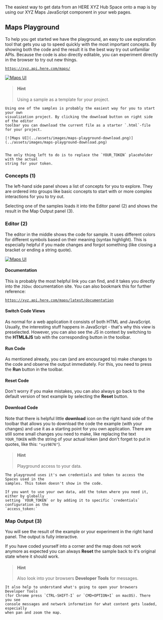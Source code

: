The easiest way to get data from an HERE XYZ Hub Space onto a map is by using our
XYZ Maps JavaScript component in your web pages.

## Maps Playground

To help you get started we have the playground, an easy to use exploration tool
that gets you up to speed quickly with the most important concepts. By showing both
the code and the result it is the best way try out unfamiliar APIs. Because the code is also
directly editable, you can experiment directly in the browser to try out new things.

[`https://xyz.api.here.com/maps/`](https://xyz.api.here.com/maps/)

[![Maps UI](../assets/images/maps-playground.png)](../assets/images/maps-playground.png)


> #### Hint 
> Using a sample as a template for your project.


    Using one of the samples is probably the easiest way for you to start your own
    visualization project. By clicking the download button on right side of the editor
    toolbar you can download the current file as a starter `.html`-file for your project.

    [![Maps UI](../assets/images/maps-playground-download.png)](../assets/images/maps-playground-download.png)


    The only thing left to do is to replace the `YOUR_TOKEN` placeholder with the actual
    string for your token.


### Concepts (1)

The left-hand side panel shows a list of concepts for you to explore. They are ordered into
groups like basic concepts to start with or more complex interactions for you to try out.

Selecting one of the samples loads it into the Editor panel (2) and shows the result in the
Map Output panel (3).

### Editor (2)

The editor in the middle shows the code for sample. It uses different colors for different symbols
based on their meaning (syntax highlight). This is especially helpful if you made changes and
forgot something (like closing a bracket or ending a string quote).

[![Maps UI](../assets/images/maps-playground-toolbar.png)](../assets/images/maps-playground-toolbar.png)

#### Documentation

This is probably the most helpful link you can find, and it takes you directly into the `JSDoc`
documentation site. You can also bookmark this for further reference:

[`https://xyz.api.here.com/maps/latest/documentation`](https://xyz.api.here.com/maps/latest/documentation/index.html)

#### Switch Code Views
As normal for a web application it consists
of both HTML and JavaScript. Usually, the interesting stuff happens in JavaScript - that's why
this view is preselected. However, you can also see the JS in context by switching to the
**HTML&JS** tab with the corresponding button in the toolbar.

#### Run Code

As mentioned already, you can (and are encouraged to) make changes to the code and observe the
output immediately. For this, you need to press the **Run** button in the toolbar.

#### Reset Code

Don't worry if you make mistakes, you can also always go back to the default version of text example
by selecting the **Reset** button.

#### Download Code

Note that there is helpful little **download** icon on the right hand side of the toolbar
that allows you to download the code the example (with your changes) and use it as a starting
point for you own application. There are still some small changes you need to make, like
replacing the text `YOUR_TOKEN` with the string of your actual token (and don't forget to
put in quotes, like this: `"xyz9876"`).

> #### Hint
> Playground access to your data.

    The playground uses it's own credentials and token to access the Spaces used in the
    samples. This token doesn't show in the code.

    If you want to use your own data, add the token where you need it, either by globally
    setting `YOUR_TOKEN` or by adding it to specific `credentials` configuration as the
    `access_token:`

### Map Output (3)

You will see the result of the example or your experiment in the right hand panel.
The output is fully interactive.

If you have coded yourself into a corner and the map does not work anymore as expected
you can always **Reset** the sample back to it's original state where it should work.

> #### Hint
> Also look into your browsers **Developer Tools** for messages.

    It also help to understand what's going to open your browsers Developer Tools
    (for Chrome press `CTRL-SHIFT-I` or `CMD+OPTION+I` on macOS). There you see
    console messages and network information for what content gets loaded, especially
    when pan and zoom the map.
